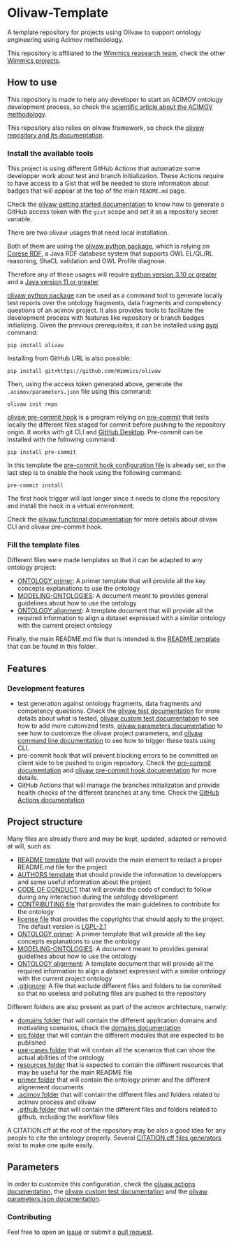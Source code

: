 # Olivaw-Template

A template repository for projects using Olivaw to support ontology engineering using Acimov methodology.

This repository is affiliated to the [Wimmics reasearch team](https://www.inria.fr/fr/wimmics), check the other [Wimmics projects](https://github.com/Wimmics).

## How to use

This repository is made to help any developer to start an ACIMOV ontology development process, so check the [scientific article about the ACIMOV methodology](https://www.emse.fr/~zimmermann/Papers/mk2023.pdf).

This repository also relies on olivaw framework, so check the [olivaw repository and its documentation](https://github.com/Wimmics/olivaw).

### Install the available tools

This project is using different GitHub Actions that automatize some developper work about test and branch initialization. These Actions require to have access to a Gist that will be needed to store information about badges that will appear at the top of the main `README.md` page.

Check the [olivaw getting started documentation](https://github.com/Wimmics/olivaw/tree/main?tab=readme-ov-file#getting-a-personnal-access-token-with-gist-scope) to know how to generate a GitHub access token with the `gist` scope and set it as a repository secret variable.

There are two olivaw usages that need local installation.

Both of them are using the [olivaw python package](https://pypi.org/project/olivaw/), which is relying on [Corese RDF](https://project.inria.fr/corese/), a Java RDF database system that supports OWL EL/QL/RL reasoning, ShaCL validation and OWL Profile diagnose.

Therefore any of these usages will require [python version 3.10 or greater](https://www.python.org/downloads/) and a [Java version 11 or greater](https://www.oracle.com/fr/java/technologies/downloads/)

[olivaw python package](https://pypi.org/project/olivaw/) can be used as a command tool to generate locally test reports over the ontology fragments, data fragments and competency questions of an acimov project. It also provides tools to facilitate the development process with features like repository or branch badges initializing. Given the previous prerequisites, it can be installed using [pypi](https://pypi.org/) command:

```shell
pip install olivaw
```

Installing from GitHub URL is also possible:

```shell
pip install git+https://github.com/Wimmics/olivaw
```

Then, using the access token generated above, generate the `.acimov/parameters.json` file using this command:

```shell
olivaw init repo
```

[olivaw pre-commit hook](https://github.com/Wimmics/olivaw/blob/main/docs/pre-commit.md) is a program relying on [pre-commit](https://pre-commit.com/) that tests locally the different files staged for commit before pushing to the repository origin. It works with git CLI and [GitHub Desktop](https://desktop.github.com/).
Pre-commit can be installed with the following command:

```shell
pip install pre-commit
```

In this template the [pre-commit hook configuration file](../.pre-commit-config.yaml) is already set, so the last step is to enable the hook using the following command:

```shell
pre-commit install
```

The first hook trigger will last longer since it needs to clone the repository and install the hook in a virtual environment.

Check the [olivaw functional documentation](https://github.com/Wimmics/olivaw/tree/main/docs) for more details about olivaw CLI and olivaw pre-commit hook.

### Fill the template files

Different files were made templates so that it can be adapted to any ontology project:

* [ONTOLOGY primer](../primer/README.md): A primer template that will provide all the key concepts explanations to use the ontology 
* [MODELING-ONTOLOGIES](../MODELING-ONTOLOGIES.md): A document meant to provides general guidelines about how to use the ontology
* [ONTOLOGY alignment](../primer/other-ontology-alignment.md): A template document that will provide all the required information to align a dataset expressed with a similar ontology with the current project ontology

Finally, the main README.md file that is intended is the [README template](../README.md) that can be found in this folder.

## Features

### Development features

* test generation against ontology fragments, data fragments and competency questions. Check the [olivaw test documentation](https://github.com/Wimmics/olivaw/blob/main/docs/tests.md) for more details about what is tested, [olivaw custom test documentation](https://github.com/Wimmics/olivaw/blob/main/docs/custom-tests.md) to see how to add more cutomized tests, [olivaw parameters documentation](https://github.com/Wimmics/olivaw/blob/main/docs/parameters.md) to see how to customize the olivaw project parameters, and [olivaw command line documentation](https://github.com/Wimmics/olivaw/blob/main/docs/commands.md) to see how to trigger these tests using CLI.
* pre-commit hook that will prevent blocking errors to be committed on client side to be pushed to origin repository. Check the [pre-commit documentation](https://pre-commit.com/) and [olivaw pre-commit hook documentation](https://github.com/Wimmics/olivaw/blob/main/docs/pre-commit.md) for more details.
* GitHub Actions that will manage the branches initializaton and provide health checks of the different branches at any time. Check the [GitHub Actions documentation](https://github.com/Wimmics/olivaw/blob/main/docs/actions.md)

## Project structure

Many files are already there and may be kept, updated, adapted or removed at will, such as:

* [README template](../README.md) that will provide the main element to redact a proper README.md file for the project
* [AUTHORS template](../AUTHORS.md) that should provide the information to developpers and some useful information about the project
* [CODE OF CONDUCT](../CODE-OF-CONDUCT.md) that will provide the code of conduct to follow during any interaction during the ontology development
* [CONTRIBUTING file](../CONTRIBUTING.md) that provides the main guidelines to contribute for the ontology
* [license file](../LICENSE) that provides the copyrights that should apply to the project. The default version is [LGPL-2.1](https://www.gnu.org/licenses/old-licenses/lgpl-2.1.en.html)
* [ONTOLOGY primer](../primer/README.md): A primer template that will provide all the key concepts explanations to use the ontology 
* [MODELING-ONTOLOGIES](../MODELING-ONTOLOGIES.md): A document meant to provides general guidelines about how to use the ontology
* [ONTOLOGY alignment](../primer/other-ontology-alignment.md): A template document that will provide all the required information to align a dataset expressed with a similar ontology with the current project ontology
* [.gitignore](../.gitignore/): A file that exclude different files and folders to be commited so that no useless and polluting files are pushed to the repository

Different folders are also present as part of the acimov architecture, namely:
* [domains folder](../domains/) that will contain the different application domains and motivating scenarios, check the [domains documentation](../domains/)
* [src folder](../src/) that will contain the different modules that are expected to be published
* [use-cases folder](../use-cases/) that will contain all the scenarios that can show the actual abilities of the ontology
* [resources folder](../resources) that is expected to contain the different resources that may be useful for the main README file
* [primer folder](../primer/) that will contain the ontology primer and the different alignement documents
* [.acimov folder](../.acimov/) that will contain the different files and folders related to acimov process and olivaw
* [.github folder](../github/) that will contain the different files and folders related to github, including the workflow files

A CITATION.cff at the root of the repository may be also a good idea for any people to cite the ontology properly. Several [CITATION.cff files generators](https://citation-file-format.github.io/cff-initializer-javascript/#/) exist to make one quite easily.

## Parameters

In order to customize this configuration, check the [olivaw actions documentation](https://github.com/Wimmics/olivaw/blob/main/docs/actions.md), the [olivaw custom test documentation](https://github.com/Wimmics/olivaw/blob/main/docs/custom-tests.md) and the [olivaw parameters.json documentation](https://github.com/Wimmics/olivaw/blob/main/docs/parameters.md).

### Contributing

Feel free to open an [issue](https://github.com/Wimmics/Olivaw-Template/issues) or submit a [pull request](https://github.com/Wimmics/Olivaw-Template/pulls).
